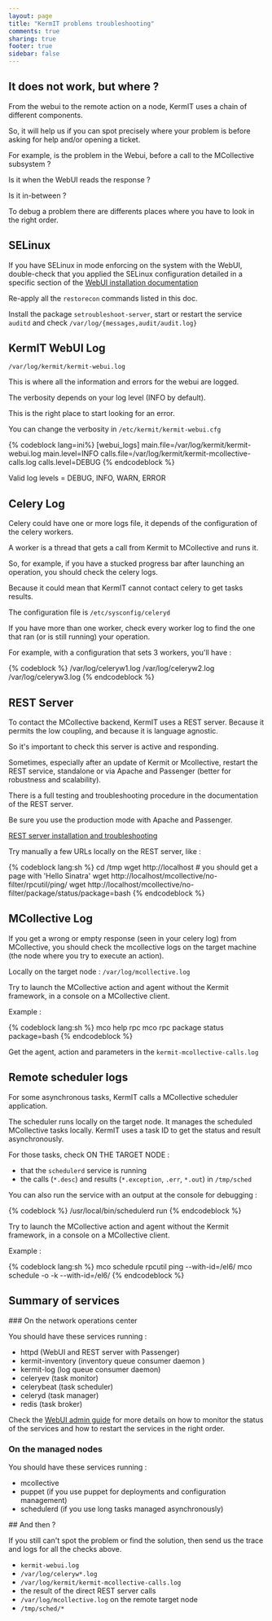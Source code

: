 ```yaml
---
layout: page
title: "KermIT problems troubleshooting"
comments: true
sharing: true
footer: true
sidebar: false 
---
```


## It does not work, but where ?

From the webui to the remote action on a node, KermIT uses a chain of different components. 

So, it will help us if you can spot precisely where your problem is before asking for help and/or opening a ticket.

For example, is the problem in the Webui, before a call to the MCollective subsystem ?  

Is it when the WebUI reads the response ?

Is it in-between ?

To debug a problem there are differents places where you have to look in the right order.

## SELinux

If you have SELinux in mode enforcing on the system with the WebUI, double-check
that you applied the SELinux configuration detailed in a specific section of
the [WebUI installation documentation](/doc/webui/install.html)

Re-apply all the `restorecon` commands listed in this doc.

Install the package `setroubleshoot-server`, start or restart the service
`auditd` and check `/var/log/{messages,audit/audit.log}`

## KermIT WebUI Log

`/var/log/kermit/kermit-webui.log`

This is where all the information and errors for the webui are logged. 

The verbosity depends on your log level (INFO by default).

This is the right place to start looking for an error.

You can change the verbosity in `/etc/kermit/kermit-webui.cfg`

{% codeblock lang=ini%}
[webui_logs]
main.file=/var/log/kermit/kermit-webui.log
main.level=INFO
calls.file=/var/log/kermit/kermit-mcollective-calls.log
calls.level=DEBUG
{% endcodeblock %}


Valid log levels = DEBUG, INFO, WARN, ERROR


## Celery Log

Celery could have one or more logs file, it depends of the configuration of the celery workers.

A worker is a thread that gets a call from Kermit to MCollective and runs it.

So, for example, if you have a stucked progress bar after launching an operation, you should check the celery logs.

Because it could mean that KermIT cannot contact celery to get tasks results.

The configuration file is `/etc/sysconfig/celeryd`

If you have more than one worker, check every worker log to find the one that ran (or is still running) your operation.

For example, with a configuration that sets 3 workers, you'll have :

{% codeblock %}
/var/log/celeryw1.log
/var/log/celeryw2.log
/var/log/celeryw3.log
{% endcodeblock %}


## REST Server

To contact the MCollective backend, KermIT uses a REST server. Because it permits the low coupling, and because it is language agnostic. 

So it's important to check this server is active and responding.

Sometimes, especially after an update of Kermit or Mcollective, restart the REST service, standalone or via Apache and Passenger (better for robustness and scalability).

There is a full testing and troubleshooting procedure in the documentation of the REST server.

Be sure you use the production mode with Apache and Passenger.

[REST server installation and troubleshooting](/doc/restmco/install.html)

Try manually a few URLs locally on the REST server, like :

{% codeblock lang:sh %}
cd /tmp
wget http://localhost # you should get a page with 'Hello Sinatra'
wget http://localhost/mcollective/no-filter/rpcutil/ping/
wget http://localhost/mcollective/no-filter/package/status/package=bash
{% endcodeblock %}



## MCollective Log

If you get a wrong or empty response (seen in your celery log) from MCollective, you should check the mcollective logs on the target machine (the node where you try to execute an action).

Locally on the target node : `/var/log/mcollective.log`

Try to launch the MCollective action and agent without the Kermit framework, in a console on a MCollective client.


Example :

{% codeblock lang:sh %}
mco help rpc
mco rpc package status package=bash
{% endcodeblock %}


Get the agent, action and parameters in the `kermit-mcollective-calls.log`

## Remote scheduler logs

For some asynchronous tasks, KermIT calls a MCollective scheduler application.

The scheduler runs locally on the target node. It manages the scheduled
MCollective tasks locally. KermIT uses a task ID to get the status and result
asynchronously.

For those tasks, check ON THE TARGET NODE :

* that the `schedulerd` service is running 
* the calls (`*.desc`) and results (`*.exception`, `.err`, `*.out`) in `/tmp/sched` 

You can also run the service with an output at the console for debugging :

{% codeblock %}
/usr/local/bin/schedulerd run
{% endcodeblock %}


Try to launch the MCollective action and agent without the Kermit framework, in
a console on a MCollective client.

Example :

{% codeblock lang:sh %}
mco schedule rpcutil ping --with-id=/el6/
mco schedule -o -k <jobid> --with-id=/el6/
{% endcodeblock %}


## Summary of services

### On the network operations center

You should have these services running :

* httpd (WebUI and REST server with Passenger)
* kermit-inventory (inventory queue consumer daemon )
* kermit-log (log queue consumer daemon)
* celeryev (task monitor)
* celerybeat (task scheduler)
* celeryd (task manager)
* redis (task broker)

Check the [WebUI admin guide](/doc/webui/userguide.html) for more details on how
to monitor the status of the services and how to restart the services in the
right order.

### On the managed nodes

You should have these services running :

* mcollective
* puppet (if you use puppet for deployments and configuration management) 
* schedulerd (if you use long tasks managed asynchronously)
 

## And then ?

If you still can't spot the problem or find the solution, then send us the trace
and logs for all the checks above.

* `kermit-webui.log`
* `/var/log/celeryw*.log`
* `/var/log/kermit/kermit-mcollective-calls.log`
* the result of the direct REST server calls
* `/var/log/mcollective.log` on the remote target node 
* `/tmp/sched/*`

